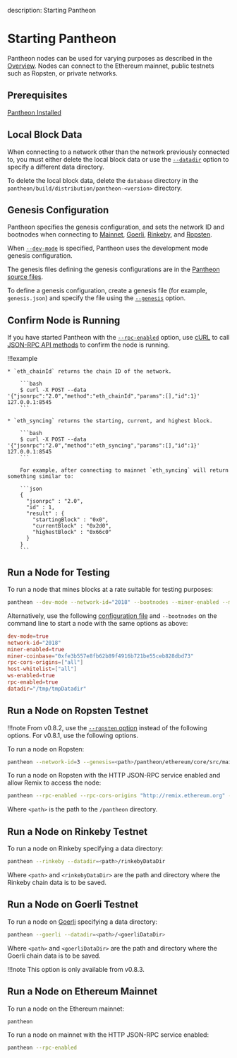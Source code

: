 description: Starting Pantheon
<!--- END of page meta data -->

# Starting Pantheon

Pantheon nodes can be used for varying purposes as described in the [Overview](../index.md).
Nodes can connect to the Ethereum mainnet, public testnets such as Ropsten, or private networks.

## Prerequisites

[Pantheon Installed](../Installation/Overview.md)

## Local Block Data

When connecting to a network other than the network previously connected to, you must either delete the local block data 
or use the [`--datadir`](../Reference/Pantheon-CLI-Syntax.md#datadir) option to specify a different data directory. 

To delete the local block data, delete the `database` directory in the `pantheon/build/distribution/pantheon-<version>` directory.

## Genesis Configuration 

Pantheon specifies the genesis configuration, and sets the network ID and bootnodes when connecting 
to [Mainnet](#run-a-node-on-ethereum-mainnet), [Goerli](#run-a-node-on-goerli-testnet), [Rinkeby](#run-a-node-on-rinkeby-testnet), and [Ropsten](#run-a-node-on-ropsten-testnet). 

When [`--dev-mode`](../Reference/Pantheon-CLI-Syntax.md#dev-mode) is specified, Pantheon uses the development mode genesis configuration.

The genesis files defining the genesis configurations are in the [Pantheon source files](https://github.com/PegaSysEng/pantheon/tree/master/config/src/main/resources). 

To define a genesis configuration, create a genesis file (for example, `genesis.json`) and specify the file 
using the [`--genesis`](../Reference/Pantheon-CLI-Syntax.md#genesis) option.

## Confirm Node is Running

If you have started Pantheon with the [`--rpc-enabled`](../Reference/Pantheon-CLI-Syntax.md#rpc-enabled) option, use [cURL](https://curl.haxx.se/) to 
call [JSON-RPC API methods](../Reference/JSON-RPC-API-Methods.md) to confirm the node is running.

!!!example

    * `eth_chainId` returns the chain ID of the network. 
    
        ```bash
        $ curl -X POST --data '{"jsonrpc":"2.0","method":"eth_chainId","params":[],"id":1}' 127.0.0.1:8545
        ```
    
    * `eth_syncing` returns the starting, current, and highest block. 
    
        ```bash
        $ curl -X POST --data '{"jsonrpc":"2.0","method":"eth_syncing","params":[],"id":1}' 127.0.0.1:8545
        ``` 
          
        For example, after connecting to mainnet `eth_syncing` will return something similar to: 
        
        ```json
        {
          "jsonrpc" : "2.0",
          "id" : 1,
          "result" : {
            "startingBlock" : "0x0",
            "currentBlock" : "0x2d0",
            "highestBlock" : "0x66c0"
          }
        }
        ```

## Run a Node for Testing 

To run a node that mines blocks at a rate suitable for testing purposes: 

```bash
pantheon --dev-mode --network-id="2018" --bootnodes --miner-enabled --miner-coinbase=0xfe3b557e8fb62b89f4916b721be55ceb828dbd73 --rpc-cors-origins="all" --host-whitelist="all" --ws-enabled --rpc-enabled --datadir=/tmp/tmpDatdir
```

Alternatively, use the following [configuration file](../Configuring-Pantheon/Using-Configuration-File.md) and `--bootnodes` on the command line to start a node with the same options as above: 
```toml
dev-mode=true
network-id="2018"
miner-enabled=true
miner-coinbase="0xfe3b557e8fb62b89f4916b721be55ceb828dbd73"
rpc-cors-origins=["all"]
host-whitelist=["all"]
ws-enabled=true
rpc-enabled=true
datadir="/tmp/tmpDatadir"
```

## Run a Node on Ropsten Testnet 

!!!note
    From v0.8.2, use the [`--ropsten` option](../Reference/Pantheon-CLI-Syntax.md#options) 
    instead of the following options. For v0.8.1, use the following options.

To run a node on Ropsten: 

```bash
pantheon --network-id=3 --genesis=<path>/pantheon/ethereum/core/src/main/resources/ropsten.json --bootnodes=enode://6332792c4a00e3e4ee0926ed89e0d27ef985424d97b6a45bf0f23e51f0dcb5e66b875777506458aea7af6f9e4ffb69f43f3778ee73c81ed9d34c51c4b16b0b0f@52.232.243.152:30303,enode://94c15d1b9e2fe7ce56e458b9a3b672ef11894ddedd0c6f247e0f1d3487f52b66208fb4aeb8179fce6e3a749ea93ed147c37976d67af557508d199d9594c35f09@192.81.208.223:30303
```

To run a node on Ropsten with the HTTP JSON-RPC service enabled and allow Remix to access the node: 

```bash
pantheon --rpc-enabled --rpc-cors-origins "http://remix.ethereum.org" --network-id=3 --genesis=<path>/pantheon/ethereum/core/src/main/resources/ropsten.json --bootnodes=enode://6332792c4a00e3e4ee0926ed89e0d27ef985424d97b6a45bf0f23e51f0dcb5e66b875777506458aea7af6f9e4ffb69f43f3778ee73c81ed9d34c51c4b16b0b0f@52.232.243.152:30303,enode://94c15d1b9e2fe7ce56e458b9a3b672ef11894ddedd0c6f247e0f1d3487f52b66208fb4aeb8179fce6e3a749ea93ed147c37976d67af557508d199d9594c35f09@192.81.208.223:30303
```

Where `<path>` is the path to the `/pantheon` directory. 

## Run a Node on Rinkeby Testnet

To run a node on Rinkeby specifying a data directory: 

```bash
pantheon --rinkeby --datadir=<path>/rinkebyDataDir
```
Where `<path>` and `<rinkebyDataDir>` are the path and directory where the Rinkeby chain data is to be saved.

## Run a Node on Goerli Testnet

To run a node on [Goerli](https://github.com/goerli/testnet) specifying a data directory: 

```bash
pantheon --goerli --datadir=<path>/<goerliDataDir>
```

Where `<path>` and `<goerliDataDir>` are the path and directory where the Goerli chain data is to be saved. 
   
!!!note
    This option is only available from v0.8.3.

## Run a Node on Ethereum Mainnet 

To run a node on the Ethereum mainnet: 

```bash
pantheon
```

To run a node on mainnet with the HTTP JSON-RPC service enabled: 

```bash
pantheon --rpc-enabled
```
